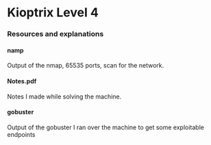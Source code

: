 # Kioptrix Level 4
### Resources and explanations


#### namp
Output of the nmap, 65535 ports, scan for the network.

#### Notes.pdf
Notes I made while solving the machine.

#### gobuster
Output of the gobuster I ran over the machine to get some exploitable endpoints
